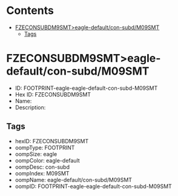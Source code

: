 



Contents
========

* [FZECONSUBDM9SMT>eagle-default/con-subd/M09SMT](#fzeconsubdm9smteagle-defaultcon-subdm09smt)
	* [Tags](#tags)

# FZECONSUBDM9SMT>eagle-default/con-subd/M09SMT

- ID: FOOTPRINT-eagle-eagle-default-con-subd-M09SMT
- Hex ID: FZECONSUBDM9SMT
- Name: 
- Description: 

## Tags

- hexID: FZECONSUBDM9SMT
- oompType: FOOTPRINT
- oompSize: eagle
- oompColor: eagle-default
- oompDesc: con-subd
- oompIndex: M09SMT
- oompName: eagle-default/con-subd/M09SMT
- oompID: FOOTPRINT-eagle-eagle-default-con-subd-M09SMT
